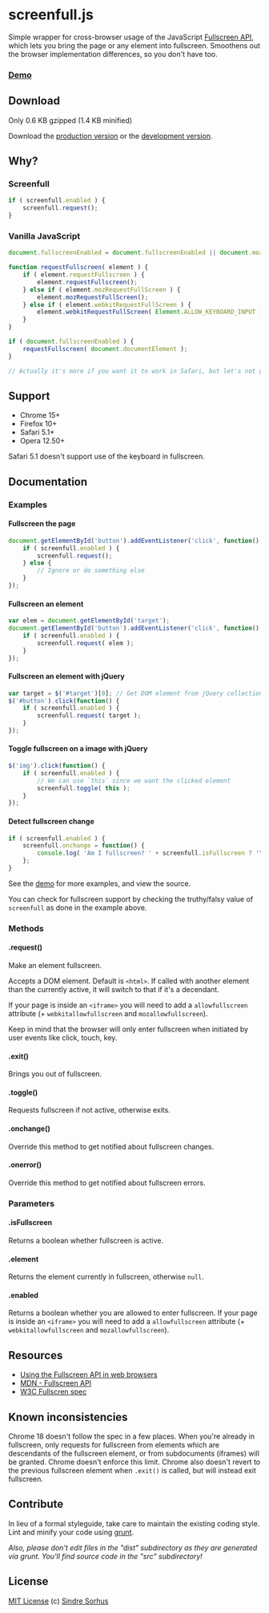 # screenfull.js

Simple wrapper for cross-browser usage of the JavaScript [Fullscreen API](https://developer.mozilla.org/en/DOM/Using_full-screen_mode), which lets you bring the page or any element into fullscreen. Smoothens out the browser implementation differences, so you don't have too.


### [Demo](http://sindresorhus.com/screenfull.js)


## Download

Only 0.6 KB gzipped (1.4 KB minified)

Download the [production version][min] or the [development version][max].

[min]: https://raw.github.com/sindresorhus/screenfull.js/master/dist/screenfull.min.js
[max]: https://raw.github.com/sindresorhus/screenfull.js/master/dist/screenfull.js


## Why?

### Screenfull

```javascript
if ( screenfull.enabled ) {
	screenfull.request();
}
```

### Vanilla JavaScript

```javascript
document.fullscreenEnabled = document.fullscreenEnabled || document.mozFullScreenEnabled || document.documentElement.webkitRequestFullScreen;

function requestFullscreen( element ) {
	if ( element.requestFullscreen ) {
		element.requestFullscreen();
	} else if ( element.mozRequestFullScreen ) {
		element.mozRequestFullScreen();
	} else if ( element.webkitRequestFullScreen ) {
		element.webkitRequestFullScreen( Element.ALLOW_KEYBOARD_INPUT );
	}
}

if ( document.fullscreenEnabled ) {
	requestFullscreen( document.documentElement );
}

// Actually it's more if you want it to work in Safari, but let's not go there...
```


## Support

- Chrome 15+
- Firefox 10+
- Safari 5.1+
- Opera 12.50+

Safari 5.1 doesn't support use of the keyboard in fullscreen.

## Documentation


### Examples


#### Fullscreen the page

```javascript
document.getElementById('button').addEventListener('click', function() {
	if ( screenfull.enabled ) {
		screenfull.request();
	} else {
		// Ignore or do something else
	}
});
```


#### Fullscreen an element

```javascript
var elem = document.getElementById('target');
document.getElementById('button').addEventListener('click', function() {
	if ( screenfull.enabled ) {
		screenfull.request( elem );
	}
});
```


#### Fullscreen an element with jQuery

```javascript
var target = $('#target')[0]; // Get DOM element from jQuery collection
$('#button').click(function() {
	if ( screenfull.enabled ) {
		screenfull.request( target );
	}
});
```


#### Toggle fullscreen on a image with jQuery

```javascript
$('img').click(function() {
	if ( screenfull.enabled ) {
		// We can use `this` since we want the clicked element
		screenfull.toggle( this );
	}
});
```


#### Detect fullscreen change

```javascript
if ( screenfull.enabled ) {
	screenfull.onchange = function() {
		console.log( 'Am I fullscreen? ' + screenfull.isFullscreen ? 'Yes' : 'No' );
	};
}
```

See the [demo](http://sindresorhus.com/screenfull.js) for more examples, and view the source.

You can check for fullscreen support by checking the truthy/falsy value of `screenfull` as done in the example above.


### Methods

#### .request()

Make an element fullscreen.

Accepts a DOM element. Default is `<html>`. If called with another element than the currently active, it will switch to that if it's a decendant.

If your page is inside an `<iframe>` you will need to add a `allowfullscreen` attribute (+ `webkitallowfullscreen` and `mozallowfullscreen`).

Keep in mind that the browser will only enter fullscreen when initiated by user events like click, touch, key.

#### .exit()

Brings you out of fullscreen.

#### .toggle()

Requests fullscreen if not active, otherwise exits.

#### .onchange()

Override this method to get notified about fullscreen changes.

#### .onerror()

Override this method to get notified about fullscreen errors.


### Parameters

#### .isFullscreen

Returns a boolean whether fullscreen is active.

#### .element

Returns the element currently in fullscreen, otherwise `null`.

#### .enabled

Returns a boolean whether you are allowed to enter fullscreen. If your page is inside an `<iframe>` you will need to add a `allowfullscreen` attribute (+ `webkitallowfullscreen` and `mozallowfullscreen`).


## Resources

- [Using the Fullscreen API in web browsers](http://hacks.mozilla.org/2012/01/using-the-fullscreen-api-in-web-browsers/)
- [MDN - Fullscreen API](https://developer.mozilla.org/en/DOM/Using_full-screen_mode)
- [W3C Fullscren spec](http://dvcs.w3.org/hg/fullscreen/raw-file/tip/Overview.html)


## Known inconsistencies

Chrome 18 doesn't follow the spec in a few places. When you're already in fullscreen, only requests for fullscreen from elements which are descendants of the fullscreen element, or from subdocuments (iframes) will be granted. Chrome doesn't enforce this limit. Chrome also doesn't revert to the previous fullscreen element when `.exit()` is called, but will instead exit fullscreen.


## Contribute

In lieu of a formal styleguide, take care to maintain the existing coding style. Lint and minify your code using [grunt](https://github.com/cowboy/grunt).

*Also, please don't edit files in the "dist" subdirectory as they are generated via grunt. You'll find source code in the "src" subdirectory!*


## License

[MIT License](http://en.wikipedia.org/wiki/MIT_License)
(c) [Sindre Sorhus](http://sindresorhus.com)
